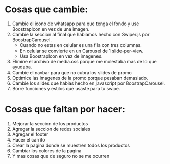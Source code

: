 # Cosas que cambie:
1. Cambie el icono de whatsapp para que tenga el fondo y use BoostrapIcon en vez de una imagen.
2. Cambie la seccion al final que habiamos hecho con Swiper.js por BoostrapCarousel.
    - Cuando no estas en celular es una fila con tres columnas.
    - En celular se convierte en un Carousel de 1 slide-per-view.
    - Usa BoostrapIcon en vez de imagenes.
3. Elimine el archivo de media.css porque me molestaba mas de lo que ayudaba.
4. Cambie el navbar para que no cubra los slides de promo
5. Optimice las imagenes de la promo porque pesaban demasiado.
6. Cambie los slides que habias hecho en javascript por BoostrapCarousel.
7. Borre funciones y estilos que usaste para tu swipe.

# Cosas que faltan por hacer:
1. Mejorar la seccion de los productos
2. Agregar la seccion de redes sociales
3. Agregar el footer
4. Hacer el carrito
5. Crear la pagina donde se muestren todos los productos
6. Cambiar los colores de la pagina
7. Y mas cosas que de seguro no se me ocurren